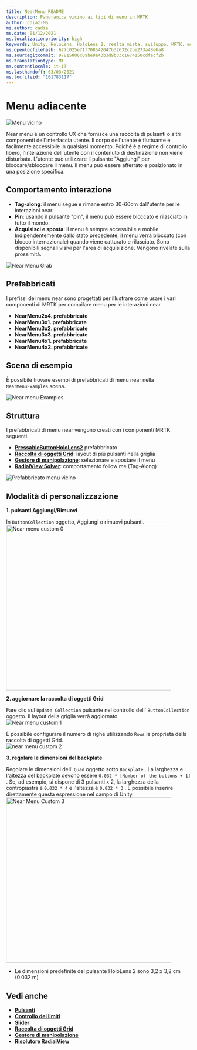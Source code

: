 ```yaml
---
title: NearMenu_README
description: Panoramica vicino ai tipi di menu in MRTK
author: CDiaz-MS
ms.author: cadia
ms.date: 01/12/2021
ms.localizationpriority: high
keywords: Unity, HoloLens, HoloLens 2, realtà mista, sviluppo, MRTK, menu near,
ms.openlocfilehash: 627c025e71f708542047b32632c2be273a48e6a8
ms.sourcegitcommit: 97815006c09be0a43b3d9b33c1674150cdfecf2b
ms.translationtype: MT
ms.contentlocale: it-IT
ms.lasthandoff: 03/03/2021
ms.locfileid: "101783117"
---
```

# <a name="near-menu"></a>Menu adiacente

![Menu vicino](Images/NearMenu/MRTK_UX_NearMenu.png)

Near menu è un controllo UX che fornisce una raccolta di pulsanti o altri componenti dell'interfaccia utente. Il corpo dell'utente è fluttuante e facilmente accessibile in qualsiasi momento. Poiché è a regime di controllo libero, l'interazione dell'utente con il contenuto di destinazione non viene disturbata. L'utente può utilizzare il pulsante "Aggiungi" per bloccare/sbloccare il menu. Il menu può essere afferrato e posizionato in una posizione specifica.

## <a name="interaction-behavior"></a>Comportamento interazione

- **Tag-along**: il menu segue e rimane entro 30-60cm dall'utente per le interazioni near.
- **Pin**: usando il pulsante "pin", il menu può essere bloccato e rilasciato in tutto il mondo.
- **Acquisisci e sposta**: il menu è sempre accessibile e mobile. Indipendentemente dallo stato precedente, il menu verrà bloccato (con blocco internazionale) quando viene catturato e rilasciato. Sono disponibili segnali visivi per l'area di acquisizione. Vengono rivelate sulla prossimità.

<img src="Images/NearMenu/MRTK_UX_NearMenu_Grab.png" alt="Near Menu Grab">

## <a name="prefabs"></a>Prefabbricati

I prefissi dei menu near sono progettati per illustrare come usare i vari componenti di MRTK per compilare menu per le interazioni near.

- **NearMenu2x4. prefabbricate**
- **NearMenu3x1. prefabbricate**
- **NearMenu3x2. prefabbricate**
- **NearMenu3x3. prefabbricate**
- **NearMenu4x1. prefabbricate**
- **NearMenu4x2. prefabbricate**

## <a name="example-scene"></a>Scena di esempio

È possibile trovare esempi di prefabbricati di menu near nella `NearMenuExamples` scena.

<img src="Images/NearMenu/MRTK_UX_NearMenu_Examples.png" alt="Near menu Examples">

## <a name="structure"></a>Struttura

I prefabbricati di menu near vengono creati con i componenti MRTK seguenti.

- [**PressableButtonHoloLens2**](README_Button.md) prefabbricato
- [**Raccolta di oggetti Grid**](README_ObjectCollection.md): layout di più pulsanti nella griglia
- [**Gestore di manipolazione**](README_ManipulationHandler.md): selezionare e spostare il menu
- [**RadialView Solver**](README_Solver.md): comportamento follow me (Tag-Along)

![Prefabbricato menu vicino](Images/NearMenu/MRTK_UX_NearMenu_Structure.png)

## <a name="how-to-customize"></a>Modalità di personalizzazione

**1. pulsanti Aggiungi/Rimuovi**

In `ButtonCollection` oggetto, Aggiungi o rimuovi pulsanti.  
<img src="Images/NearMenu/MRTK_UX_NearMenu_Custom0.png" width="450" alt="Near menu custom 0">

**2. aggiornare la raccolta di oggetti Grid**

Fare clic sul `Update Collection` pulsante nel controllo dell' `ButtonCollection` oggetto. Il layout della griglia verrà aggiornato.  
<img src="Images/NearMenu/MRTK_UX_NearMenu_Custom1.png" alt="Near menu custom 1">

È possibile configurare il numero di righe utilizzando `Rows` la proprietà della raccolta di oggetti Grid.  
<img src="Images/NearMenu/MRTK_UX_NearMenu_Custom2.png" alt="near menu custom 2">

**3. regolare le dimensioni del backplate**

Regolare le dimensioni dell' `Quad` oggetto sotto `Backplate` . La larghezza e l'altezza del backplate devono essere `0.032 * [Number of the buttons + 1]` . Se, ad esempio, si dispone di 3 pulsanti x 2, la larghezza della contropiastra è `0.032 * 4` e l'altezza è `0.032 * 3` . È possibile inserire direttamente questa espressione nel campo di Unity.  
<img src="Images/NearMenu/MRTK_UX_NearMenu_Custom3.png" width="450" alt="Near Menu Custom 3">

- Le dimensioni predefinite del pulsante HoloLens 2 sono 3,2 x 3,2 cm (0.032 m)

## <a name="see-also"></a>Vedi anche

- [**Pulsanti**](README_Button.md)
- [**Controllo dei limiti**](README_BoundsControl.md)
- [**Slider**](README_Sliders.md)
- [**Raccolta di oggetti Grid**](README_ObjectCollection.md)
- [**Gestore di manipolazione**](README_ManipulationHandler.md)
- [**Risolutore RadialView**](README_Solver.md)
